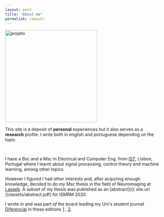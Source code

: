 ```yaml
---
layout: post
title: "About me"
permalink: /about/
---
```


<img src="{{ site.baseurl }}/assets/img/projeto.png" alt="projeto" width="300" height="300" />
<br>

This site is a deposit of **personal** experiences but it also serves as a **research** profile. I write both in english and portuguese depending on the topic.

<br>

I have a Bsc and a Msc in Electrical and Computer Eng. from [IST](https://tecnico.ulisboa.pt/en/), Lisbon, Portugal where I learnt about signal processing, control theory and machine learning, among other topics. 
<br>

However I figured I had other interests and, after acquiring enough knowledge, decided to do my Msc thesis in the field of Neuroimaging at [Laseeb](https://www.laseeb.org/). A subset of my thesis was published as an [abstract]({{ site.url }}/assets/abstract.pdf) for ISMRM 2020.

I wrote *in* and was part *of* the board leading my Uni's student journal [Diferencial](https://diferencial.tecnico.ulisboa.pt/) in these editions [1](https://diferencial.tecnico.ulisboa.pt/edicoes/2016-17/) , [2](https://diferencial.tecnico.ulisboa.pt/edicoes/2017-18/). 


